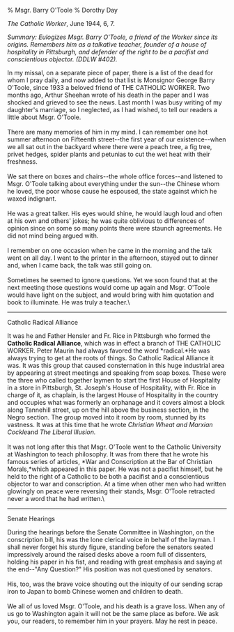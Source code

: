 % Msgr. Barry O'Toole
% Dorothy Day

*The Catholic Worker*, June 1944, 6, 7.

*Summary: Eulogizes Msgr. Barry O'Toole, a friend of the Worker since
its origins. Remembers him as a talkative teacher, founder of a house of
hospitality in Pittsburgh, and defender of the right to be a pacifist
and conscientious objector. (DDLW \#402).*

In my missal, on a separate piece of paper, there is a list of the dead
for whom I pray daily, and now added to that list is Monsignor George
Barry O'Toole, since 1933 a beloved friend of THE CATHOLIC WORKER. Two
months ago, Arthur Sheehan wrote of his death in the paper and I was
shocked and grieved to see the news. Last month I was busy writing of my
daughter's marriage, so I neglected, as I had wished, to tell our
readers a little about Msgr. O'Toole.\
 \
 There are many memories of him in my mind. I can remember one hot
summer afternoon on Fifteenth street--the first year of our
existence--when we all sat out in the backyard where there were a peach
tree, a fig tree, privet hedges, spider plants and petunias to cut the
wet heat with their freshness.\
 \
 We sat there on boxes and chairs--the whole office forces--and listened
to Msgr. O'Toole talking about everything under the sun--the Chinese
whom he loved, the poor whose cause he espoused, the state against which
he waxed indignant.\
 \
 He was a great talker. His eyes would shine, he would laugh loud and
often at his own and others' jokes; he was quite oblivious to
differences of opinion since on some so many points there were staunch
agreements. He did not mind being argued with.\
 \
 I remember on one occasion when he came in the morning and the talk
went on all day. I went to the printer in the afternoon, stayed out to
dinner and, when I came back, the talk was still going on.\
 \
 Sometimes he seemed to ignore questions. Yet we soon found that at the
next meeting those questions would come up again and Msgr. O'Toole would
have light on the subject, and would bring with him quotation and book
to illuminate. He was truly a teacher.\

****

Catholic Radical Alliance

It was he and Father Hensler and Fr. Rice in Pittsburgh who formed the
**Catholic Radical Alliance**, which was in effect a branch of THE
CATHOLIC WORKER. Peter Maurin had always favored the word *radical.*He
was always trying to get at the roots of things. So Catholic Radical
Alliance it was. It was this group that caused consternation in this
huge industrial area by appearing at street meetings and speaking from
soap boxes. These were the three who called together laymen to start the
first House of Hospitality in a store in Pittsburgh, St. Joseph's House
of Hospitality, with Fr. Rice in charge of it, as chaplain, is the
largest House of Hospitality in the country and occupies what was
formerly an orphanage and it covers almost a block along Tannehill
street, up on the hill above the business section, in the Negro section.
The group moved into it room by room, stunned by its vastness. It was at
this time that he wrote *Christian Wheat and Marxian Cockle*and *The
Liberal Illusion.*\
 \
 It was not long after this that Msgr. O'Toole went to the Catholic
University at Washington to teach philosophy. It was from there that he
wrote his famous series of articles, *War and Conscription at the Bar of
Christian Morals,*which appeared in this paper. He was not a pacifist
himself, but he held to the right of a Catholic to be both a pacifist
and a conscientious objector to war and conscription. At a time when
other men who had written glowingly on peace were reversing their
stands, Msgr. O'Toole retracted never a word that he had written.\

****

Senate Hearings

During the hearings before the Senate Committee in Washington, on the
conscription bill, his was the lone clerical voice in behalf of the
layman. I shall never forget his sturdy figure, standing before the
senators seated impressively around the raised desks above a room full
of dissenters, holding his paper in his fist, and reading with great
emphasis and saying at the end--"Any Question?" His position was not
questioned by senators.\
 \
 His, too, was the brave voice shouting out the iniquity of our sending
scrap iron to Japan to bomb Chinese women and children to death.\
 \
 We all of us loved Msgr. O'Toole, and his death is a grave loss. When
any of us go to Washington again it will not be the same place as
before. We ask you, our readers, to remember him in your prayers. May he
rest in peace.
